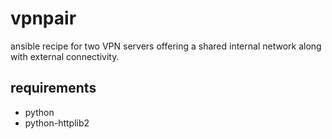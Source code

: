 vpnpair
=======

ansible recipe for two VPN servers offering a shared internal network along with external connectivity.

requirements
--------
* python
* python-httplib2

